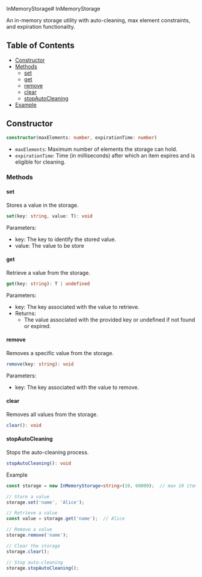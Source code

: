 InMemoryStorage# InMemoryStorage

An in-memory storage utility with auto-cleaning, max element constraints, and expiration functionality.

## Table of Contents

- [Constructor](#constructor)
- [Methods](#methods)
    - [set](#set)
    - [get](#get)
    - [remove](#remove)
    - [clear](#clear)
    - [stopAutoCleaning](#stopautocleaning)
- [Example](#example)

## Constructor

```typescript
constructor(maxElements: number, expirationTime: number)
```

- `maxElements`: Maximum number of elements the storage can hold.
- `expirationTime`: Time (in milliseconds) after which an item expires and is eligible for cleaning.

### Methods

#### set
Stores a value in the storage.
```typescript
set(key: string, value: T): void
```

Parameters:

- key: The key to identify the stored value.
- value: The value to be store

#### get
Retrieve a value from the storage.

```typescript
get(key: string): T | undefined
```
Parameters:

- key: The key associated with the value to retrieve.
- Returns:
  - The value associated with the provided key or undefined if not found or expired.

#### remove
Removes a specific value from the storage.

```typescript
remove(key: string): void
```
Parameters:

- key: The key associated with the value to remove.


#### clear
Removes all values from the storage.

```typescript
clear(): void
```

#### stopAutoCleaning
Stops the auto-cleaning process.

```typescript
stopAutoCleaning(): void
```
Example
```typescript
const storage = new InMemoryStorage<string>(10, 60000);  // max 10 items, 1-minute expiration

// Store a value
storage.set('name', 'Alice');

// Retrieve a value
const value = storage.get('name');  // Alice

// Remove a value
storage.remove('name');

// Clear the storage
storage.clear();

// Stop auto-cleaning
storage.stopAutoCleaning();
```
